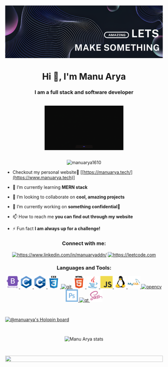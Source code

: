 ![alt text](https://github.com/manuarya1610/manuarya1610/blob/main/img/banner.png?raw=true)

<h1 align="center">Hi 👋, I'm Manu Arya</h1>

<h3 align="center">I am a  full stack and software developer</h3>
<br>

<div align="center">
    <img align="center" src="giphy.gif" width="50%"">
</div>

<br>

<p align="center"> <img src="https://komarev.com/ghpvc/?username=manuarya1610&label=Profile%20views&color=0e75b6&style=flat" alt="manuarya1610" /> </p>

- Checkout my personal website🤯 [[https://manuarya.tech/](https://www.manuarya.tech)]

- 🌱 I’m currently learning **MERN stack**

- 👯 I’m looking to collaborate on **cool, amazing projects**

- 🔭 I’m currently working on **something confidential🤫**

- 📫 How to reach me **you can find out through my website**

- ⚡ Fun fact **I am always up for a challenge!**

<h3 align="center">Connect with me:</h3>

<p align="center">
<a href="https://linkedin.com/in/https://www.linkedin.com/in/manuaryaddn/" target="blank"><img align="center" src="https://raw.githubusercontent.com/rahuldkjain/github-profile-readme-generator/master/src/images/icons/Social/linked-in-alt.svg" alt="https://www.linkedin.com/in/manuaryaddn/" height="30" width="40" /></a>
<a href="https://www.leetcode.com/https://leetcode.com" target="blank"><img align="center" src="https://raw.githubusercontent.com/rahuldkjain/github-profile-readme-generator/master/src/images/icons/Social/leet-code.svg" alt="https://leetcode.com" height="30" width="40" /></a>
</p>

<h3 align="center">Languages and Tools:</h3>

<p align="center"> <a href="https://getbootstrap.com" target="_blank" rel="noreferrer"> <img src="https://raw.githubusercontent.com/devicons/devicon/master/icons/bootstrap/bootstrap-plain-wordmark.svg" alt="bootstrap" width="40" height="40"/> </a> <a href="https://www.cprogramming.com/" target="_blank" rel="noreferrer"> <img src="https://raw.githubusercontent.com/devicons/devicon/master/icons/c/c-original.svg" alt="c" width="40" height="40"/> </a> <a href="https://www.w3schools.com/cpp/" target="_blank" rel="noreferrer"> <img src="https://raw.githubusercontent.com/devicons/devicon/master/icons/cplusplus/cplusplus-original.svg" alt="cplusplus" width="40" height="40"/> </a> <a href="https://www.w3schools.com/css/" target="_blank" rel="noreferrer"> <img src="https://raw.githubusercontent.com/devicons/devicon/master/icons/css3/css3-original-wordmark.svg" alt="css3" width="40" height="40"/> </a> <a href="https://git-scm.com/" target="_blank" rel="noreferrer"> <img src="https://www.vectorlogo.zone/logos/git-scm/git-scm-icon.svg" alt="git" width="40" height="40"/> </a> <a href="https://www.w3.org/html/" target="_blank" rel="noreferrer"> <img src="https://raw.githubusercontent.com/devicons/devicon/master/icons/html5/html5-original-wordmark.svg" alt="html5" width="40" height="40"/> </a> <a href="https://www.java.com" target="_blank" rel="noreferrer"> <img src="https://raw.githubusercontent.com/devicons/devicon/master/icons/java/java-original.svg" alt="java" width="40" height="40"/> </a> <a href="https://developer.mozilla.org/en-US/docs/Web/JavaScript" target="_blank" rel="noreferrer"> <img src="https://raw.githubusercontent.com/devicons/devicon/master/icons/javascript/javascript-original.svg" alt="javascript" width="40" height="40"/> </a> <a href="https://www.linux.org/" target="_blank" rel="noreferrer"> <img src="https://raw.githubusercontent.com/devicons/devicon/master/icons/linux/linux-original.svg" alt="linux" width="40" height="40"/> </a> <a href="https://www.mysql.com/" target="_blank" rel="noreferrer"> <img src="https://raw.githubusercontent.com/devicons/devicon/master/icons/mysql/mysql-original-wordmark.svg" alt="mysql" width="40" height="40"/> </a> <a href="https://opencv.org/" target="_blank" rel="noreferrer"> <img src="https://www.vectorlogo.zone/logos/opencv/opencv-icon.svg" alt="opencv" width="40" height="40"/> </a> <a href="https://www.photoshop.com/en" target="_blank" rel="noreferrer"> <img src="https://raw.githubusercontent.com/devicons/devicon/master/icons/photoshop/photoshop-line.svg" alt="photoshop" width="40" height="40"/> </a> <a href="https://www.qt.io/" target="_blank" rel="noreferrer"> <img src="https://upload.wikimedia.org/wikipedia/commons/0/0b/Qt_logo_2016.svg" alt="qt" width="40" height="40"/> </a> <a href="https://sass-lang.com" target="_blank" rel="noreferrer"> <img src="https://raw.githubusercontent.com/devicons/devicon/master/icons/sass/sass-original.svg" alt="sass" width="40" height="40"/> </a> </p>

<br>

[![@manuarya's Holopin board](https://holopin.me/manuarya)](https://holopin.io/@manuarya)

<br>

<div align=center>

![Manu Arya stats](https://github-readme-stats.vercel.app/api?username=manuarya1610&show_icons=true&theme=github_dark)

<br>

<p align="center" width="100%" height="">
  <img src="https://capsule-render.vercel.app/api?type=waving&color=gradient&height=60&section=footer" width="100%" height="40%" />
</p>
